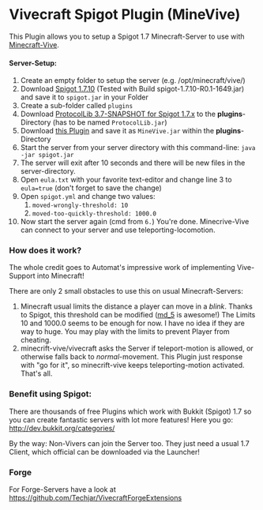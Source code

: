 Vivecraft Spigot Plugin (MineVive)
===========================================

This Plugin allows you to setup a Spigot 1.7 Minecraft-Server to use with [Minecraft-Vive](https://github.com/jrbudda/minecrift).

#### Server-Setup:
1. Create an empty folder to setup the server (e.g. /opt/minecraft/vive/)
1. Download [Spigot 1.7.10](https://www.google.com/search?q=Spigot+1.7.10) (Tested with Build spigot-1.7.10-R0.1-1649.jar) and save it to `spigot.jar` in your Folder
1. Create a sub-folder called `plugins`
1. Download [ProtocolLib 3.7-SNAPSHOT for Spigot 1.7.x](http://ci.dmulloy2.net/job/ProtocolLib/232/) to the **plugins**-Directory (has to be named `ProtocolLib.jar`)
1. Download [this Plugin](https://github.com/possi/MineVive/releases) and save it as `MineVive.jar` within the **plugins**-Directory
1. Start the server from your server directory with this command-line:
  `java -jar spigot.jar`
1. The server will exit after 10 seconds and there will be new files in the server-directory.
1. Open `eula.txt` with your favorite text-editor and change line 3 to `eula=true` (don't forget to save the change)
1. Open `spigot.yml` and change two values:
   1. `moved-wrongly-threshold: 10`
   1. `moved-too-quickly-threshold: 1000.0`
1. Now start the server again (cmd from `6.`)
   You're done. Minecrive-Vive can connect to your server and use teleporting-locomotion.


### How does it work?

The whole credit goes to Automat's impressive work of implementing Vive-Support into Minecraft!

There are only 2 small obstacles to use this on usual Minecraft-Servers:

1. Minecraft usual limits the distance a player can move in a *blink*. Thanks to Spigot, this threshold can be modified ([md_5](https://github.com/md-5) is awesome!)
   The Limits 10 and 1000.0 seems to be enough for now. I have no idea if they are way to huge. You may play with the limits to prevent Player from cheating.
2. minecrift-vive/vivecraft asks the Server if teleport-motion is allowed, or otherwise falls back to *normal*-movement.
   This Plugin just response with "go for it", so minecrift-vive keeps teleporting-motion activated. That's all.

### Benefit using Spigot:
There are thousands of free Plugins which work with Bukkit (Spigot) 1.7 so you can create fantastic servers with lot more features!
Here you go: http://dev.bukkit.org/categories/

By the way: Non-Vivers can join the Server too. They just need a usual 1.7 Client, which official can be downloaded via the Launcher!

### Forge

For Forge-Servers have a look at https://github.com/Techjar/VivecraftForgeExtensions
